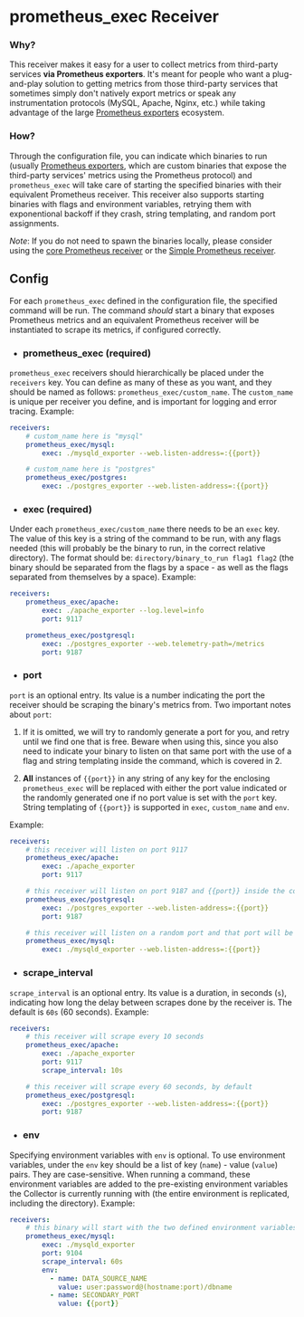 # prometheus_exec Receiver

### Why?
This receiver makes it easy for a user to collect metrics from third-party services **via Prometheus exporters**. It's meant for people who want a plug-and-play solution to getting metrics from those third-party services that sometimes simply don't natively export metrics or speak any instrumentation protocols (MySQL, Apache, Nginx, etc.) while taking advantage of the large [Prometheus exporters]((https://prometheus.io/docs/instrumenting/exporters/)) ecosystem. 

### How?
Through the configuration file, you can indicate which binaries to run (usually [Prometheus exporters](https://prometheus.io/docs/instrumenting/exporters/), which are custom binaries that expose the third-party services' metrics using the Prometheus protocol) and `prometheus_exec` will take care of starting the specified binaries with their equivalent Prometheus receiver. This receiver also supports starting binaries with flags and environment variables, retrying them with exponentional backoff if they crash, string templating, and random port assignments.

*Note*: If you do not need to spawn the binaries locally, please consider using the [core Prometheus receiver](https://github.com/open-telemetry/opentelemetry-collector/tree/master/receiver/prometheusreceiver) or the [Simple Prometheus receiver](https://github.com/open-telemetry/opentelemetry-collector-contrib/tree/master/receiver/simpleprometheusreceiver).

## Config
For each `prometheus_exec` defined in the configuration file, the specified command will be run. The command *should* start a binary that exposes Prometheus metrics and an equivalent Prometheus receiver will be instantiated to scrape its metrics, if configured correctly.

- ### prometheus_exec (required)
`prometheus_exec` receivers should hierarchically be placed under the `receivers` key. You can define as many of these as you want, and they should be named as follows: `prometheus_exec/custom_name`. The `custom_name` is unique per receiver you define, and is important for logging and error tracing. Example:

```yaml
receivers:
    # custom_name here is "mysql"
    prometheus_exec/mysql: 
        exec: ./mysqld_exporter --web.listen-address=:{{port}}

    # custom_name here is "postgres"
    prometheus_exec/postgres:
        exec: ./postgres_exporter --web.listen-address=:{{port}}
```

- ### exec (required)
Under each `prometheus_exec/custom_name` there needs to be an `exec` key. The value of this key is a string of the command to be run, with any flags needed (this will probably be the binary to run, in the correct relative directory). The format should be: `directory/binary_to_run flag1 flag2` (the binary should be separated from the flags by a space - as well as the flags separated from themselves by a space). Example:

```yaml
receivers:
    prometheus_exec/apache:
        exec: ./apache_exporter --log.level=info
        port: 9117

    prometheus_exec/postgresql:
        exec: ./postgres_exporter --web.telemetry-path=/metrics
        port: 9187
```

- ### port
`port` is an optional entry. Its value is a number indicating the port the receiver should be scraping the binary's metrics from. Two important notes about `port`:
1. If it is omitted, we will try to randomly generate a port for you, and retry until we find one that is free. Beware when using this, since you also need to indicate your binary to listen on that same port with the use of a flag and string templating inside the command, which is covered in 2.

2. **All** instances of `{{port}}` in any string of any key for the enclosing `prometheus_exec` will be replaced with either the port value indicated or the randomly generated one if no port value is set with the `port` key. String templating of `{{port}}` is supported in `exec`, `custom_name` and `env`.

Example:

```yaml
receivers:
    # this receiver will listen on port 9117
    prometheus_exec/apache:
        exec: ./apache_exporter
        port: 9117 

    # this receiver will listen on port 9187 and {{port}} inside the command will become 9187
    prometheus_exec/postgresql:
        exec: ./postgres_exporter --web.listen-address=:{{port}}
        port: 9187

    # this receiver will listen on a random port and that port will be substituting the {{port}} inside the command
    prometheus_exec/mysql:
        exec: ./mysqld_exporter --web.listen-address=:{{port}}
```

- ### scrape_interval
`scrape_interval` is an optional entry. Its value is a duration, in seconds (`s`), indicating how long the delay between scrapes done by the receiver is. The default is `60s` (60 seconds). Example:

```yaml
receivers:
    # this receiver will scrape every 10 seconds
    prometheus_exec/apache:
        exec: ./apache_exporter
        port: 9117 
        scrape_interval: 10s

    # this receiver will scrape every 60 seconds, by default
    prometheus_exec/postgresql:
        exec: ./postgres_exporter --web.listen-address=:{{port}}
        port: 9187
```

- ### env
Specifying environment variables with `env` is optional. To use environment variables, under the `env` key should be a list of key (`name`) - value (`value`) pairs. They are case-sensitive. When running a command, these environment variables are added to the pre-existing environment variables the Collector is currently running with (the entire environment is replicated, including the directory). Example:

```yaml
receivers:
    # this binary will start with the two defined environment variables, notice how string templating also works in env
    prometheus_exec/mysql:
        exec: ./mysqld_exporter 
        port: 9104 
        scrape_interval: 60s
        env:
          - name: DATA_SOURCE_NAME
            value: user:password@(hostname:port)/dbname
          - name: SECONDARY_PORT
            value: {{port}}
```


